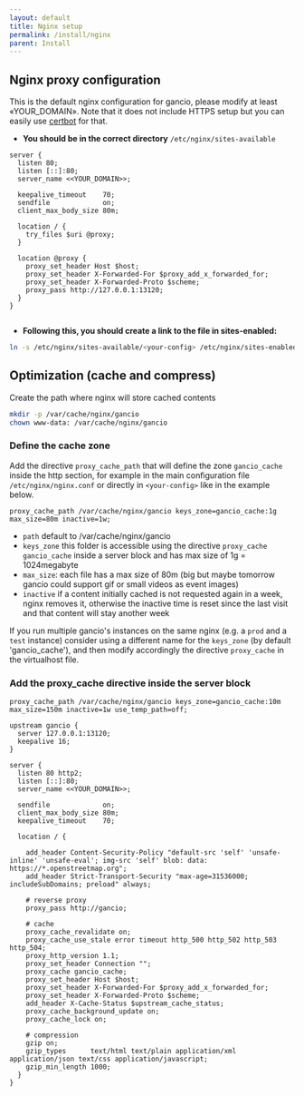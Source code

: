 ```yaml
---
layout: default
title: Nginx setup
permalink: /install/nginx
parent: Install
---
```




##  Nginx proxy configuration
This is the default nginx configuration for gancio, please modify at least «YOUR_DOMAIN». Note that it does not include HTTPS setup but you can easily use [certbot](https://certbot.eff.org/) for that.

- __You should be in the correct directory__
`/etc/nginx/sites-available`

```nginx
server {
  listen 80;
  listen [::]:80;
  server_name <<YOUR_DOMAIN>>;

  keepalive_timeout    70;
  sendfile             on;
  client_max_body_size 80m;

  location / {
    try_files $uri @proxy;
  }

  location @proxy {
    proxy_set_header Host $host;
    proxy_set_header X-Forwarded-For $proxy_add_x_forwarded_for;
    proxy_set_header X-Forwarded-Proto $scheme;
    proxy_pass http://127.0.0.1:13120;
  }
}


```

- __Following this, you should create a link to the file in sites-enabled:__
```bash
ln -s /etc/nginx/sites-available/<your-config> /etc/nginx/sites-enabled/
```


## Optimization (cache and compress)
Create the path where nginx will store cached contents
```bash
mkdir -p /var/cache/nginx/gancio
chown www-data: /var/cache/nginx/gancio
```

### Define the cache zone
Add the directive `proxy_cache_path` that will define the zone `gancio_cache` inside the http section, for example in the main configuration file `/etc/nginx/nginx.conf` or directly in `<your-config>` like in the example below.

```nginx
proxy_cache_path /var/cache/nginx/gancio keys_zone=gancio_cache:1g max_size=80m inactive=1w;
```

- `path` default to /var/cache/nginx/gancio 
- `keys_zone` this folder is accessible using the directive `proxy_cache gancio_cache` inside a server block and has max size of 1g = 1024megabyte
- `max_size`: each file has a max size of 80m (big but maybe tomorrow gancio could support gif or small videos as event images)
- `inactive` if a content initially cached is not requested again in a week, nginx removes it, otherwise the inactive time is reset since the last visit and that content will stay another week

If you run multiple gancio's instances on the same nginx (e.g. a `prod` and a `test` instance) consider using a different name for the `keys_zone` (by default 'gancio_cache'), and then modify accordingly the directive `proxy_cache` in the virtualhost file.

### Add the proxy_cache directive inside the server block

```nginx
proxy_cache_path /var/cache/nginx/gancio keys_zone=gancio_cache:10m max_size=150m inactive=1w use_temp_path=off;

upstream gancio {
  server 127.0.0.1:13120;
  keepalive 16;
}

server {
  listen 80 http2;
  listen [::]:80;
  server_name <<YOUR_DOMAIN>>;

  sendfile             on;
  client_max_body_size 80m;
  keepalive_timeout    70;

  location / {

    add_header Content-Security-Policy "default-src 'self' 'unsafe-inline' 'unsafe-eval'; img-src 'self' blob: data: https://*.openstreetmap.org";
    add_header Strict-Transport-Security "max-age=31536000; includeSubDomains; preload" always;

    # reverse proxy
    proxy_pass http://gancio;

    # cache    
    proxy_cache_revalidate on;
    proxy_cache_use_stale error timeout http_500 http_502 http_503 http_504;
    proxy_http_version 1.1;
    proxy_set_header Connection "";
    proxy_cache gancio_cache;
    proxy_set_header Host $host;
    proxy_set_header X-Forwarded-For $proxy_add_x_forwarded_for;
    proxy_set_header X-Forwarded-Proto $scheme;
    add_header X-Cache-Status $upstream_cache_status;
    proxy_cache_background_update on;
    proxy_cache_lock on;

    # compression
    gzip on;
    gzip_types      text/html text/plain application/xml application/json text/css application/javascript;
    gzip_min_length 1000;
  }
}
```
